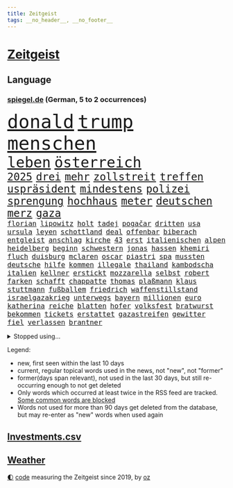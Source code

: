 ```yaml
---
title: Zeitgeist
tags: __no_header__, __no_footer__
---
```


# [Zeitgeist](https://oliz.io/zeitgeist/)

## Language

<h3><a href="https://www.spiegel.de" target="_blank">spiegel.de</a> (German, 5 to 2 occurrences)</h3>
<p style="font-family:monospace">
<span style="font-size:32pt"><a href="news_links.html#donald" class="current">donald</a></span>
<span style="font-size:32pt"><a href="news_links.html#trump" class="current">trump</a></span>
<span style="font-size:32pt"><a href="news_links.html#menschen" class="current">menschen</a></span>
<br>
<span style="font-size:25pt"><a href="news_links.html#leben" class="current">leben</a></span>
<span style="font-size:25pt"><a href="news_links.html#österreich" class="current">österreich</a></span>
<br>
<span style="font-size:18pt"><a href="news_links.html#2025" class="current">2025</a></span>
<span style="font-size:18pt"><a href="news_links.html#drei" class="current">drei</a></span>
<span style="font-size:18pt"><a href="news_links.html#mehr" class="current">mehr</a></span>
<span style="font-size:18pt"><a href="news_links.html#zollstreit" class="current">zollstreit</a></span>
<span style="font-size:18pt"><a href="news_links.html#treffen" class="current">treffen</a></span>
<span style="font-size:18pt"><a href="news_links.html#uspräsident" class="current">uspräsident</a></span>
<span style="font-size:18pt"><a href="news_links.html#mindestens" class="current">mindestens</a></span>
<span style="font-size:18pt"><a href="news_links.html#polizei" class="current">polizei</a></span>
<span style="font-size:18pt"><a href="news_links.html#sprengung" class="current">sprengung</a></span>
<span style="font-size:18pt"><a href="news_links.html#hochhaus" class="current">hochhaus</a></span>
<span style="font-size:18pt"><a href="news_links.html#meter" class="current">meter</a></span>
<span style="font-size:18pt"><a href="news_links.html#deutschen" class="current">deutschen</a></span>
<span style="font-size:18pt"><a href="news_links.html#merz" class="current">merz</a></span>
<span style="font-size:18pt"><a href="news_links.html#gaza" class="current">gaza</a></span>
<br>
<span style="font-size:12pt"><a href="news_links.html#florian" class="current">florian</a></span>
<span style="font-size:12pt"><a href="news_links.html#lipowitz" class="current">lipowitz</a></span>
<span style="font-size:12pt"><a href="news_links.html#holt" class="current">holt</a></span>
<span style="font-size:12pt"><a href="news_links.html#tadej" class="current">tadej</a></span>
<span style="font-size:12pt"><a href="news_links.html#pogačar" class="current">pogačar</a></span>
<span style="font-size:12pt"><a href="news_links.html#dritten" class="current">dritten</a></span>
<span style="font-size:12pt"><a href="news_links.html#usa" class="current">usa</a></span>
<span style="font-size:12pt"><a href="news_links.html#ursula" class="current">ursula</a></span>
<span style="font-size:12pt"><a href="news_links.html#leyen" class="current">leyen</a></span>
<span style="font-size:12pt"><a href="news_links.html#schottland" class="current">schottland</a></span>
<span style="font-size:12pt"><a href="news_links.html#deal" class="current">deal</a></span>
<span style="font-size:12pt"><a href="news_links.html#offenbar" class="current">offenbar</a></span>
<span style="font-size:12pt"><a href="news_links.html#biberach" class="new">biberach</a></span>
<span style="font-size:12pt"><a href="news_links.html#entgleist" class="current">entgleist</a></span>
<span style="font-size:12pt"><a href="news_links.html#anschlag" class="current">anschlag</a></span>
<span style="font-size:12pt"><a href="news_links.html#kirche" class="current">kirche</a></span>
<span style="font-size:12pt"><a href="news_links.html#43" class="current">43</a></span>
<span style="font-size:12pt"><a href="news_links.html#erst" class="current">erst</a></span>
<span style="font-size:12pt"><a href="news_links.html#italienischen" class="current">italienischen</a></span>
<span style="font-size:12pt"><a href="news_links.html#alpen" class="current">alpen</a></span>
<span style="font-size:12pt"><a href="news_links.html#heidelberg" class="current">heidelberg</a></span>
<span style="font-size:12pt"><a href="news_links.html#beginn" class="current">beginn</a></span>
<span style="font-size:12pt"><a href="news_links.html#schwestern" class="current">schwestern</a></span>
<span style="font-size:12pt"><a href="news_links.html#jonas" class="current">jonas</a></span>
<span style="font-size:12pt"><a href="news_links.html#hassen" class="new">hassen</a></span>
<span style="font-size:12pt"><a href="news_links.html#khemiri" class="new">khemiri</a></span>
<span style="font-size:12pt"><a href="news_links.html#fluch" class="new">fluch</a></span>
<span style="font-size:12pt"><a href="news_links.html#duisburg" class="current">duisburg</a></span>
<span style="font-size:12pt"><a href="news_links.html#mclaren" class="current">mclaren</a></span>
<span style="font-size:12pt"><a href="news_links.html#oscar" class="current">oscar</a></span>
<span style="font-size:12pt"><a href="news_links.html#piastri" class="current">piastri</a></span>
<span style="font-size:12pt"><a href="news_links.html#spa" class="new">spa</a></span>
<span style="font-size:12pt"><a href="news_links.html#mussten" class="current">mussten</a></span>
<span style="font-size:12pt"><a href="news_links.html#deutsche" class="current">deutsche</a></span>
<span style="font-size:12pt"><a href="news_links.html#hilfe" class="current">hilfe</a></span>
<span style="font-size:12pt"><a href="news_links.html#kommen" class="current">kommen</a></span>
<span style="font-size:12pt"><a href="news_links.html#illegale" class="current">illegale</a></span>
<span style="font-size:12pt"><a href="news_links.html#thailand" class="current">thailand</a></span>
<span style="font-size:12pt"><a href="news_links.html#kambodscha" class="current">kambodscha</a></span>
<span style="font-size:12pt"><a href="news_links.html#italien" class="current">italien</a></span>
<span style="font-size:12pt"><a href="news_links.html#kellner" class="new">kellner</a></span>
<span style="font-size:12pt"><a href="news_links.html#erstickt" class="current">erstickt</a></span>
<span style="font-size:12pt"><a href="news_links.html#mozzarella" class="new">mozzarella</a></span>
<span style="font-size:12pt"><a href="news_links.html#selbst" class="current">selbst</a></span>
<span style="font-size:12pt"><a href="news_links.html#robert" class="current">robert</a></span>
<span style="font-size:12pt"><a href="news_links.html#farken" class="current">farken</a></span>
<span style="font-size:12pt"><a href="news_links.html#schafft" class="current">schafft</a></span>
<span style="font-size:12pt"><a href="news_links.html#chappatte" class="current">chappatte</a></span>
<span style="font-size:12pt"><a href="news_links.html#thomas" class="current">thomas</a></span>
<span style="font-size:12pt"><a href="news_links.html#plaßmann" class="current">plaßmann</a></span>
<span style="font-size:12pt"><a href="news_links.html#klaus" class="current">klaus</a></span>
<span style="font-size:12pt"><a href="news_links.html#stuttmann" class="current">stuttmann</a></span>
<span style="font-size:12pt"><a href="news_links.html#fußballem" class="current">fußballem</a></span>
<span style="font-size:12pt"><a href="news_links.html#friedrich" class="current">friedrich</a></span>
<span style="font-size:12pt"><a href="news_links.html#waffenstillstand" class="current">waffenstillstand</a></span>
<span style="font-size:12pt"><a href="news_links.html#israelgazakrieg" class="current">israelgazakrieg</a></span>
<span style="font-size:12pt"><a href="news_links.html#unterwegs" class="current">unterwegs</a></span>
<span style="font-size:12pt"><a href="news_links.html#bayern" class="current">bayern</a></span>
<span style="font-size:12pt"><a href="news_links.html#millionen" class="current">millionen</a></span>
<span style="font-size:12pt"><a href="news_links.html#euro" class="current">euro</a></span>
<span style="font-size:12pt"><a href="news_links.html#katherina" class="current">katherina</a></span>
<span style="font-size:12pt"><a href="news_links.html#reiche" class="current">reiche</a></span>
<span style="font-size:12pt"><a href="news_links.html#blatten" class="current">blatten</a></span>
<span style="font-size:12pt"><a href="news_links.html#hofer" class="current">hofer</a></span>
<span style="font-size:12pt"><a href="news_links.html#volksfest" class="current">volksfest</a></span>
<span style="font-size:12pt"><a href="news_links.html#bratwurst" class="current">bratwurst</a></span>
<span style="font-size:12pt"><a href="news_links.html#bekommen" class="current">bekommen</a></span>
<span style="font-size:12pt"><a href="news_links.html#tickets" class="current">tickets</a></span>
<span style="font-size:12pt"><a href="news_links.html#erstattet" class="current">erstattet</a></span>
<span style="font-size:12pt"><a href="news_links.html#gazastreifen" class="current">gazastreifen</a></span>
<span style="font-size:12pt"><a href="news_links.html#gewitter" class="current">gewitter</a></span>
<span style="font-size:12pt"><a href="news_links.html#fiel" class="current">fiel</a></span>
<span style="font-size:12pt"><a href="news_links.html#verlassen" class="current">verlassen</a></span>
<span style="font-size:12pt"><a href="news_links.html#brantner" class="current">brantner</a></span>
</p>
<details>
<summary>Stopped using...</summary>
<p class="former" style="font-size:12pt">
cristiano(1740) ronaldo(1740) kurzfristig(1738) treffer(1738) diskutieren(1737) energien(1737) entwicklungen(1737) mordes(1737) welchem(1737) befindet(1736) korruption(1736) programm(1736) schnellcheck(1736) weltweiten(1736) 2022(1735) autorin(1735) belarus(1735) kassiert(1735) queen(1735) beschimpft(1734) besonderen(1734) fleisch(1734) landkreis(1734) sv(1734) unmut(1734) warnung(1734) million(1733) staatschef(1733) verletzungen(1733) verpassen(1733) berühmt(1732) bewohner(1732) nahm(1732) vereinigten(1732) 29(1731) aufklärung(1731) engagement(1731) gefährlichen(1731) kommunen(1731) meldete(1731) pandemie(1731) ton(1731) entscheidend(1730) entschuldigt(1730) kriminelle(1730) kriminellen(1730) statement(1730) 2016(1729) chefin(1729) geriet(1729) gestoßen(1729) heftig(1729) klubs(1729) planeten(1729) sicherheitsbehörden(1729) wirtschaftsminister(1729) übt(1729) ausbau(1728) beruf(1728) debüt(1728) illegalen(1728) innenministerium(1728) schalke(1728) babys(1727) bundesweit(1727) finanziell(1727) mengen(1727) studierenden(1727) umwelt(1727) venezuela(1727) 04(1726) börse(1726) oliver(1726) oppositionelle(1726) remis(1726) all(1725) entsetzt(1725) reagierte(1725) gelang(1724) siegen(1724) toter(1724) voraus(1724) beiträge(1723) verbindet(1723) belgien(1722) entsetzen(1722) fachleute(1721) gebe(1721) e(1720) ehe(1720) deals(1719) brutal(1717) berater(1716) kürzlich(1716) lkw(1716) spitzenreiter(1713) sichert(1712) aufhalten(1711) änderungen(1711) aussehen(1710) fortsetzung(1709) gewinn(1709) konkrete(1709) eigenes(1708) pkw(1707) wusste(1707) whatsapp(1706) äußerte(1705) auseinandersetzung(1703) beitrag(1703) retter(1703) solchen(1702) app(1698) provoziert(1697) westliche(1620) anführer(1479) ausnahme(1474) schrumpft(1469) verbunden(1453) gesund(1434) nachspielzeit(1418) börsen(1410) stehlen(1408) irritiert(1397) worum(1380) demo(1377) eingeführt(1365) halbes(1356) sank(1305) positiven(1243) rezession(1204) flüchten(1202) günstiger(1192) ausstieg(1187) indem(1183) locken(1179) politisches(1150) kandidat(1132) tierschützer(1130) osnabrück(1118) prompt(1115) geste(1107) genauer(1106) fassungslos(1095) legal(1090) äußerst(1077) bürgergeld(1068) nation(1066) studentin(1065) meloni(1063) angeblicher(1041) gerechtfertigt(1040) mama(998) auszeichnung(993) kohl(991) mitarbeitern(983) billigt(973) gesprengt(970) lauter(950) perfekten(932) ähnliche(930) zufällig(910) aussieht(909) bad(907) marode(901) verdächtigt(896) bürokratie(893) vorstandschef(893) dennis(876) zuckerberg(876) fließen(853) gewalttaten(820) fühlte(807) höchststand(789) kurzer(757) obersten(745) warnungen(733) schmidt(731) politikerinnen(720) froh(709) albtraum(705) ausnahmezustand(693) pauli(693) sprachen(693) mary(692) schach(690) campus(679) gewinner(675) bayer(673) harald(673) väter(671) dreht(663) management(647) gerechnet(637) wütend(633) versuche(630) terrororganisation(625) mangelt(611) künftige(607) geiselnahme(602) wegfallen(599) bombardiert(596) manch(594) golden(589) sowohl(577) kriegsschiffe(571) beleidigungen(570) historischer(570) stoffe(570) befand(568) heimischen(567) zeitalter(567) amerikas(566) giftige(565) finanziellen(562) machtwechsel(557) operation(553) ordentlich(550) dahintersteckt(543) wofür(541) audi(538) verbündete(530) abgewiesen(520) gesichtet(512) bunte(511) mauer(511) meisterschaft(511) häusern(509) nationalsozialismus(509) magnus(496) sabotage(495) jenseits(491) märkte(489) agenda(488) fotografiert(485) hochstapler(485) f(481) fing(480) schnellste(473) boss(470) geschoben(469) anwesen(466) gipfel(460) prägt(451) türen(451) unzulässig(451) kirchen(449) oberster(444) verspielt(444) breitet(443) figuren(442) chinese(440) wittert(439) handwerk(438) bruch(437) autobranche(435) laufender(435) systematisch(435) telekom(433) beweist(432) films(428) liest(424) sportlerinnen(419) verlegen(419) enorme(417) geteilt(417) beschließen(414) beirut(411) kennedy(408) feinde(402) suchten(400) nachrichtenagentur(399) rekordsumme(399) papa(397) alassad(396) anfangs(390) funk(388) kreative(387) litt(386) axel(385) smith(385) zeitplan(384) bewahrt(377) gelebt(376) erlebnis(374) zeichnen(371) schult(369) baseball(365) verfügbar(364) zerstörten(364) rico(362) legende(361) entgehen(359) jährlich(358) anruf(357) innenstadt(352) gehoben(349) erschießt(346) gesundheitliche(345) konkret(345) öffentlicher(339) zögern(337) geheimdienste(336) thesen(335) baschar(331) arnold(329) kriege(328) nina(327) autokraten(325) gefangenen(323) georgia(322) drohender(321) verbannt(321) abschuss(316) ausgetauscht(316) strafmaß(314) dietmar(310) beweis(309) verhinderte(309) amtes(308) bergung(308) gefördert(307) fahrlässiger(305) gebraucht(305) ausweitung(303) 94(302) dc(300) öltanker(300) explodiert(299) zuständig(298) handyverbot(296) prominenter(294) gesetzlichen(292) diplomatie(289) hofiert(289) februar(288) grundsätzlich(288) bka(286) psg(285) milizen(281) springer(280) söhne(279) prangert(276) werben(276) gewaltdelikten(275) vertraute(272) ungeklärt(270) apps(269) made(269) paderborn(269) passen(269) französischer(267) wohnhäuser(267) eindringlich(265) natogeneralsekretär(265) weltmeisterschaft(265) bedrohte(264) knochen(264) pete(264) bewerber(262) wille(262) bemängelt(260) regierungschefs(260) teslas(255) weltwirtschaft(255) zunehmende(255) gesetzesänderung(254) fatal(253) gerichtssaal(253) heutige(253) überschattet(253) künftiger(251) überzieht(249) nordkoreanische(248) joseph(247) bedrohungen(245) lakers(241) schulzeit(240) synthetische(238) zurückzukehren(237) verstanden(236) kommissarin(235) beschwerde(234) geldautomatensprenger(234) kürzen(234) liz(233) traditionell(233) puerto(232) sheinbaum(232) neuesten(227) geplündert(224) gestorbenen(224) angestellte(223) realistisch(223) report(221) anweisung(220) dringender(220) gesteckt(219) hegseth(219) oscars(217) zehntausenden(217) usgesundheitsminister(215) french(213) akuter(211) kommunizieren(210) komplizierter(209) mitgliedschaft(209) traurig(209) vergehen(207) spurensuche(206) äußeres(206) intakt(205) keith(205) kellogg(205) durcheinander(204) estland(204) brutaler(203) chaotische(200) interner(200) reinen(200) rückkehrer(200) antonio(199) erschlagen(199) weite(199) iphone(196) natochef(196) blockade(195) freiheitsstrafen(195) mache(195) sanierung(195) rückte(194) rekordzeit(193) absolut(191) 20jährigen(190) freigelassen(190) hilferuf(190) angeklagten(189) füllen(189) milliardenschwere(189) schattenflotte(189) starkes(189) winzige(189) emma(187) zähne(187) community(186) ostdeutschen(186) vorteil(185) bewaffneten(184) kapitulation(184) sportliche(184) bewegte(183) zeitenwende(183) panama(180) weltlage(180) wiedereinführung(180) diverse(179) durchsuchung(179) gerechtigkeit(179) re(179) rereportage(179) führerschein(178) lehrern(178) jene(177) meiden(177) linkenpolitikerin(176) bedingt(175) dominieren(175) messerangreifer(175) schneider(175) attackierten(173) spektakuläre(173) uran(173) tunesien(172) unverletzt(172) gläubige(171) verlässlich(171) grill(170) tauchen(170) wirtschaftsleistung(169) bombe(168) gesundheitsbehörde(166) gegnerin(165) spioniert(163) aufbau(162) vergessenheit(162) besseres(161) kleineren(160) parlamentarische(160) alonso(159) bunny(159) xabi(159) agentur(158) stattet(158) wappnet(157) pressefreiheit(156) brancheninsider(155) weltregionen(155) starship(153) fossile(152) zusammengeschlossen(152) rüdiger(151) 65(150) experimentiert(149) to(149) transatlantische(149) massenpanik(148) personelle(148) untersuchungsbericht(148) agiert(147) ausschließen(146) puma(146) chirurg(145) handynutzung(145) niedrigere(144) gespendet(143) marie(143) gemälde(142) solingen(142) aufwärts(141) beunruhigt(141) entwendet(141) out(141) ussondergesandte(141) karten(140) bebt(139) griechischen(139) sicherer(139) gecancelt(138) voice(137) staats(136) ausschluss(135) urteilt(135) autoritären(134) kanadischen(134) tiefsten(134) entsendung(133) vorkehrungen(133) begrenzen(132) bitter(132) fraktionsvorsitzende(131) töchter(131) ulrich(131) wuppertal(131) 38jährigen(130) klischees(130) mexikos(130) spiegeltalk(130) streamer(130) basketball(129) brown(128) dokumentarfilm(128) empowerment(128) fazit(128) momenten(127) patzt(127) rückzieher(127) buchung(126) absolvieren(125) ausrücken(125) gesundheitlicher(125) newsupdate(125) zitate(125) benutzt(124) fahrzeugen(124) mexikanischen(124) warfen(124) flüssigkeit(123) mindestlohns(123) co₂emissionen(122) erholt(122) expartnerin(122) influencern(122) schockierte(122) sondervermögen(122) 64(121) friedens(121) jünger(120) unschuld(119) 1400(118) atlético(118) detail(118) entschlossenheit(118) leaks(118) masern(118) sommermärchenprozess(118) kollidieren(117) charterflug(116) traten(116) entgegenkommen(115) gerichtet(115) getraut(115) ukrainern(115) vernichten(115) wunden(115) bayesian(114) einzelfall(114) günstigsten(114) geht’s(113) rasche(113) repräsentative(113) schwangere(113) kommentaren(112) bombardieren(111) brandanschläge(111) verarbeitet(111) bär(110) sicherheitsbedenken(110) denkmal(109) muslime(109) schwächt(109) vorigen(109) kreuzberg(108) lockten(108) spdchefin(107) ölpreise(107) inspirieren(106) metro(106) vorzubeugen(106) unangenehm(105) bemerkungen(104) glamour(104) schlau(104) verschluss(104) zielt(104) dörfern(103) einreisen(103) harsch(103) kürzer(103) long(103) fadenkreuz(102) jansen(102) marcell(102) mumbai(102) theatermacher(102) woidke(102) erfand(101) oman(100) ai(99) bewaffnet(99) gefährlichsten(99) usfirmen(99) ablaufen(98) wirksamkeit(98) flüsse(96) vorgeschmack(96) anomalie(95) euaußenminister(95) geschieht(95) wassermangel(95) bernie(94) moschee(94) sanders(94) sensiblen(94) wirtschaftlicher(94) champion(93) gleichermaßen(93) ocasiocortez(93) usnotenbank(93) visum(93) angehenden(92) bauarbeiter(92) diamanten(92) dröge(92) irrtum(91) kriterien(91) schmäht(91) verfassungsfeindliche(91) angefacht(90) bonner(90) covid(90) diplomatin(90) leif(90) sander(90) schlichter(90) tennessee(90) trennungen(90) anklagebank(89) brennstoffe(89) einschränken(89) geheim(89) geschwister(89) hagel(89) migrant(89) vorlegen(89) benennen(88) digitaler(88) kampfhandlungen(88) stellplätze(88) aerospace(87) spiegelmitarbeiterin(87) terrorverdacht(87) ire(86) kriminalpolizei(86) reaktiviert(86) reinigen(86) aufschluss(85) aussagekraft(85) autoverkehr(85) befahrene(85) erhielten(85) fluggesellschaften(85) hauptfigur(85) luftschlägen(85) nehmendes(85) network(85) privatleben(85) verursachen(85) brannte(84) bösen(84) gun(84) halsband(84) psychologische(84) quadratkilometer(84) steuerhinterziehung(84) zurückzuziehen(84) chios(83) desideriuserasmusstiftung(83) erika(83) heinz(83) juliane(83) mittelalterlicher(83) nötigen(83) steinbach(83) wehrpflichtdebatte(83) actionfilm(82) beruhigen(82) cyrus(82) durchquert(82) funktionen(82) geschosse(82) miley(82) staatsfernsehen(82) zaun(82) kindheitserinnerungen(81) korruptionsskandal(81) lavaströme(81) leinwand(81) milo(81) ungeeigneten(81) usluftangriffe(81) zustande(81) bielefelder(80) carrie(80) frisches(80) ingamekäufe(80) kanäle(80) lobte(80) minnesota(80) beschmierte(79) feuerwehreinsatz(79) seltenheit(79) brannten(78) fossilen(78) kirchheim(78) mangelernährung(78) margot(78) neunjähriger(78) traurige(78) wirtschaftsvertreter(78) zusätzliches(78) assadregime(77) funktion(77) neulich(77) reptilien(77) roter(77) schwangerer(77) vorfeld(77) ernsten(76) fach(76) herrschte(76) meeresgrund(76) paläontologen(76) ingenieure(75) kamikazedrohnen(75) müllsäcken(75) sprengt(75) stalker(75) wochenbeginn(75) übernahmeangebot(75) friedländer(74) genf(74) schrecklich(74) schwerwiegende(74) usbasis(74) vorgenommen(74) ambitionierten(73) beifahrersitz(73) biologen(73) coman(73) eufinanzierung(73) finanzmärkten(73) funkgeräte(73) kinderlähmung(73) lennon(73) mdr(73) mächte(73) ono(73) teherans(73) temperamente(73) thilo(73) ungesundes(73) wachsendes(73) yoko(73) elizabeth(72) laurence(72) rutte(72) simple(72) stürmte(72) graben(71) reicher(71) ungleich(71) gesundheitsministerium(70) inhaftiert(70) pommes(70) teenagerin(70) ticketkauf(70) wahlheimat(70) 15jähriger(69) 25000(69) argentinischen(69) eintrittspreise(69) ezigaretten(69) information(69) israelischem(69) mehrfamilienhauses(69) schwimmbads(69) trumpprotest(69) archäologie(68) eilverfahren(68) gase(68) jusos(68) jüdinnen(68) pforzheim(68) schachstar(68) telegram(68) volksentscheid(68) explodierte(67) feiertage(67) verpflichtung(67) zahnarztpraxis(67) anfragen(66) brisante(66) golfstaaten(66) menendez(66) traditionen(66) werfer(66) zombies(66) gebrauchtwagen(65) hackerangriff(65) losgegangen(65) magath(65) 94jährige(64) aufgeschoben(64) bildungsminister(64) biologische(64) ergeht(64) israelgazakonflikt(64) operationen(64) reglementiert(64) sevilla(64) spätere(64) 59(63) glocke(63) zivilen(63) zurückhaltung(63) beschränkt(62) bildhauer(62) farce(62) jobcenter(62) kanälen(62) motorisierten(62) postings(62) rechtsbruch(62) ungesundem(62) cyberkriminalität(61) fed(61) fotograf(61) missfallen(61) puzzle(61) schäfer(61) staatschefs(61) chatapp(60) emirate(60) landespolizei(60) mädchens(60) zulässt(60) kostenlose(59) kriegstüchtigkeit(59) lebzeiten(59) mahmoud(59) reiner(59) transrechte(59) zugänglich(59) 30jährigen(58) botox(58) bundesstaaten(58) diskriminierung(58) francisco(58) geldautomaten(58) sauberes(58) schulsystem(58) höchstem(57) indiana(57) kaisers(57) schulhort(57) usflugzeugbauer(57) ärmeren(57) adria(56) asche(56) beschwichtigen(56) elektroantrieb(56) kröv(56) rüdigers(56) schulessen(56) unrealistische(56) behördenchefin(55) deep(55) götze(55) bundesbürger(54) holten(54) mittelständische(54) setzten(54) andrea(53) auschwitzüberlebende(53) beckenbauer(53) blitz(53) gefesselt(53) obenauf(53) schiefläuft(53) bestechlichkeit(52) bundesfinanzminister(52) cecilia(52) durchkreuzt(52) künstlers(52) superjacht(52) fertigt(51) fraktionen(51) heikle(51) run(51) transportiert(51) anlage(50) blamage(50) carey(50) mariah(50) regierungserklärung(50) statiker(50) usexperten(50) harren(49) kampfflugzeuge(49) megaevent(49) mumie(49) polizeiruf(49) geheimdienstkontrollgremium(48) jeremy(48) militärschlag(48) nacken(48) renner(48) schülervertretung(48) verlockenden(48) abiturprüfungen(47) beobachtete(47) bestände(47) blei(47) bunten(47) gesicherte(47) ines(47) jugendschutz(47) schwerdtner(47) sexualisierte(47) verpassten(47) wenigsten(47) geschützte(46) gratuliert(46) typen(46) vierfachmord(46) dämonen(45) hinunter(45) konjunkturschwäche(45) ralf(45) saudiarabischen(45) schicksale(45) stegner(45) uboote(45) anrufen(44) klares(44) kumpel(44) indischer(43) mordkommission(43) schwaches(43) selbstzweifel(43) wiesbaden(43) zwischenzeitlich(43) anblick(42) historikerin(42) kugel(42) küchentricks(42) lehrerverband(42) nächtlichen(42) robotaxis(42) stabile(42) xatar(42) zwangsläufig(42) 430(41) erneuter(41) kniet(41) maßstäbe(41) moscheen(41) museen(41) natogipfel(41) populär(41) robotaxidienst(41) stellvertretender(41) anwesend(40) bundesbildungsministerin(40) bundeskriminalamt(40) cdugesundheitsministerin(40) finalserie(40) gravierenden(40) jen(40) rentenreform(40) verstopft(40) abgestürzte(39) dilemma(39) maskierte(39) mühsamer(39) parteifreundin(39) peta(39) anderson(38) eukommissarin(38) holocaustüberlebenden(38) kapitol(38) schnitzel(38) wahllos(38) übliche(38) angesehen(37) entspannung(37) finals(37) iranischer(37) madonna(37) religiöser(37) übertrumpfen(37) afdverbotsverfahren(36) ballett(36) cover(36) exportiert(36) geortet(36) kontra(36) pianist(36) prüfbericht(36) rain(36) schlagerstar(36) tasse(36) abwesenheit(35) eindeutig(35) internetzugang(35) musikproduzenten(35) pelé(35) terrors(35) aufregende(34) blockierten(34) erinnerungskultur(34) f1(34) foster(34) kitraining(34) kryptobörse(34) mentalen(34) musikvideo(34) optimistischer(34) steuerausfälle(34) zwecke(34) betreut(33) bundesweite(33) dreijähriger(33) fiennes(33) gipfeltreffen(33) intervention(33) kunde(33) millionär(33) prävention(33) renommiertesten(33) beatmet(32) gerald(32) grünenfraktionschefin(32) lebensphase(32) prostatakrebs(32) rennwagen(32) u2(32) antisemitismusbeauftragte(31) mittelstaedt(31) skulptur(31) alnassr(30) eingeschlagen(30) erwartbare(30) geldtransporter(30) grundrechte(30) optimismus(30) selbstverständlichkeit(30) vegetarisches(30) verbliebene(30) heilig(29) langfristige(29) pressen(29) staatsdiener(29) ussänger(29) covert(28) dorfes(28) egoistisch(28) g7gipfel(28) heimturnier(28) kneipen(28) opferzahlen(28) quereinstieg(28) registriert(28) stagnation(28) verbringt(28) wgzimmerpreise(28) wohnviertel(28) annkathrin(27) beklagte(27) dbbteam(27) einbürgerung(27) eindeutigen(27) leeren(27) lötschental(27) oftmals(27) sabally(27) satou(27) sponsor(27) trumpfamilie(27) wangen(27) entsendet(26) ideologisch(26) interessent(26) marschflugkörpern(26) sterbehilfe(26) überschaubar(26) bundesrichterin(25) demokrat(25) investitionsbooster(25) jordanischen(25) krankschreiben(25) leitung(25) mobiler(25) steuerentlastungen(25) tennisstars(25) verkündung(25) verursachte(25) esstisch(24) klimaaktivisten(24) koblenz(24) milchstraße(24) sprengten(24) wutausbruch(24) authentisch(23) behinderung(23) beleidigung(23) erfolgs(23) mittelstand(23) verzockt(23) vorzeitigen(23) 86(22) führer(22) heizte(22) impfen(22) impfung(22) korruptionsaffäre(22) nbafinals(22) pacers(22) russell(22) schwulen(22) stausee(22) ungehinderte(22) unterschieden(22) airways(21) fußballtransferticker(21) konsumiert(21) coco(20) gauff(20) hecke(20) innenverteidiger(20) mitgliedstaat(20) rauschmittel(20) schwarzenegger(20) anwendungen(19) einzelkinder(19) immobilie(19) kormbaki(19) kriegsverlauf(19) marina(19) teilchen(19) torjäger(19) bundesligaprofi(18) geliebtes(18) lehre(18) life(18) machtbasis(18) mittelfränkischen(18) pinsel(18) zivildienst(18) 41jähriger(17) abgefeuerten(17) absolviert(17) beruflich(17) pablo(17) unzulässige(17) anwohnern(16) deflation(16) extras(16) slapp(16) statistischen(16) verteilzentrums(16) 11000(15) compactmagazin(15) genehmigte(15) intensiver(15) mächtigen(15) petro(15) umweltfreundliche(15) abfälle(14) btssänger(14) compactverbot(14) drinks(14) experimentieren(14) länderchefs(14) meere(14) schrieben(14) spezialgebiet(14) vera(14) wealth(14) iranisraelkonflikt(13) junioren(13) superlativ(13) warnschuss(13) ölpreis(13) albumcover(12) ausstattung(12) carpenter(12) erzfeind(12) formel1film(12) grunde(12) ikkimel(12) sabrina(12) segelboot(12) verrohung(12) wovon(12) abzuhalten(11) alarmierte(11) atombombe(11) coronamaskenaffäre(11) daily(11) mindestalter(11) ray(11) sichtbaren(11) trinkt(11) urteilen(11) ächzen(11)
</p>
</details>
<p>Legend:
<ul>
<li><span class="new">new</span>, first seen within the last 10 days</li>
<li><span class="current">current</span>, regular topical words used in the news, not "new", not "former"</li>
<li><span class="former">former(days span relevant)</span>, not used in the last 30 days, but still re-occurring enough to not get deleted</li>
<li>Only words which occurred at least twice in the RSS feed are tracked. <a href="language/filters.py">Some common words are blocked</a></li>
<li>Words not used for more than 90 days get deleted from the database, but may re-enter as "new" words when used again</li>
</ul>
</p>

## [Investments](investments.html)[.csv](investments.csv)

## [Weather](weather.html)

<footer>
<a href="javascript:toggleTheme()" class="nav">🌓</a>
<a href="https://github.com/ooz/zeitgeist">code</a> measuring the Zeitgeist since 2019, by <a href="https://oliz.io">oz</a>
</footer>
